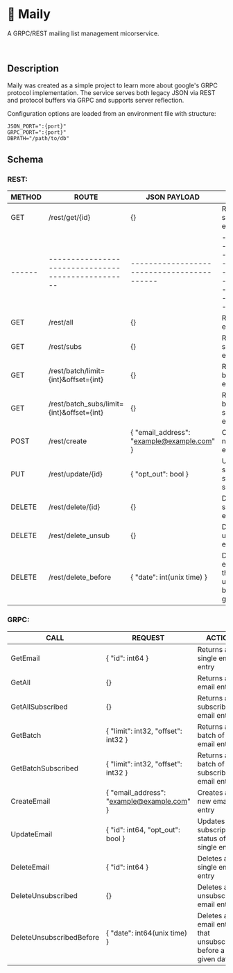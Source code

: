# 📨 Maily

A GRPC/REST mailing list management micorservice.

<br>

## Description

Maily was created as a simple project to learn more about google's GRPC protocol implementation.
The service serves both legacy JSON via REST and protocol buffers via GRPC and supports server reflection.

Configuration options are loaded from an environment file with structure:

```
JSON_PORT=":{port}"
GRPC_PORT=":{port}"
DBPATH="/path/to/db"
```

## Schema 


### REST:

| METHOD | ROUTE                                              | JSON PAYLOAD                               | ACTION                                                                      |
| ------ | -------------------------------------------------- | ------------------------------------------ | --------------------------------------------------------------------------- |
| GET    | /rest/get/{id}                                     | {}                                         | Returns a single email entry                                                |
| ------ | -------------------------------------------------- | ------------------------------------------ | --------------------------------------------------------------------------- |
| GET    | /rest/all                                          | {}                                         | Returns all email entries                                                   |
| GET    | /rest/subs                                         | {}                                         | Returns all subscribed email entries                                        |
| GET    | /rest/batch/limit={int}&offset={int}               | {}                                         | Returns a batch of email entries                                            |
| GET    | /rest/batch_subs/limit={int}&offset={int}          | {}                                         | Returns a batch of subscribed email entries                                 |
| POST   | /rest/create                                       | { "email_address": "example@example.com" } | Creates a new email entry                                                   |
| PUT    | /rest/update/{id}                                  | { "opt_out": bool }                        | Updates the subscription status of a single entry                           |
| DELETE | /rest/delete/{id}                                  | {}                                         | Deletes a single email entry                                                |
| DELETE | /rest/delete_unsub                                 | {}                                         | Deletes all unsubscribed email entries                                      |
| DELETE | /rest/delete_before                                | { "date": int(unix time) }                 | Deletes all email entries that unsubscribed before a given date             |

### GRPC:

| CALL                          | REQUEST                                                       | ACTION                                                                      |
| ----------------------------- | ------------------------------------------------------------- | --------------------------------------------------------------------------- |
| GetEmail                      | { "id": int64 }                                               | Returns a single email entry                                                |
| GetAll                        | {}                                                            | Returns all email entries                                                   |
| GetAllSubscribed              | {}                                                            | Returns all subscribed email entries                                        |
| GetBatch                      | { "limit": int32, "offset": int32 }                           | Returns a batch of email entries                                            |
| GetBatchSubscribed            | { "limit": int32, "offset": int32 }                           | Returns a batch of subscribed email entries                                 |
| CreateEmail                   | { "email_address": "example@example.com" }                    | Creates a new email entry                                                   |
| UpdateEmail                   | { "id": int64, "opt_out": bool }                              | Updates the subscription status of a single entry                           |
| DeleteEmail                   | { "id": int64 }                                               | Deletes a single email entry                                                |
| DeleteUnsubscribed            | {}                                                            | Deletes all unsubscribed email entries                                      |
| DeleteUnsubscribedBefore      | { "date": int64(unix time) }                                  | Deletes all email entries that unsubscribed before a given date             |